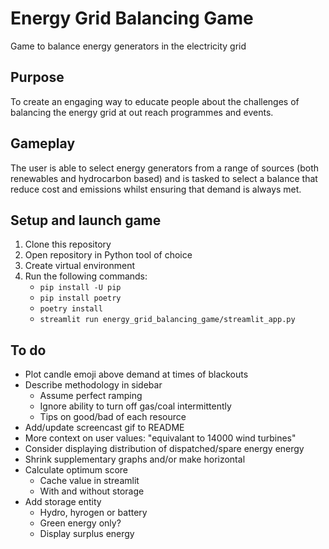 # Energy Grid Balancing Game
Game to balance energy generators in the electricity grid

## Purpose
To create an engaging way to educate people about the challenges of balancing the energy grid at out reach programmes and events.

## Gameplay
The user is able to select energy generators from a range of sources (both renewables and hydrocarbon based) and is tasked to select a balance that reduce cost and emissions whilst ensuring that demand is always met.

## Setup and launch game
1. Clone this repository
1. Open repository in Python tool of choice
1. Create virtual environment
1. Run the following commands:
    - `pip install -U pip`
    - `pip install poetry`
    - `poetry install`
    - `streamlit run energy_grid_balancing_game/streamlit_app.py`

## To do
- Plot candle emoji above demand at times of blackouts
- Describe methodology in sidebar
    - Assume perfect ramping
    - Ignore ability to turn off gas/coal intermittently
    - Tips on good/bad of each resource
- Add/update screencast gif to README
- More context on user values: "equivalant to 14000 wind turbines"
- Consider displaying distribution of dispatched/spare energy energy
- Shrink supplementary graphs and/or make horizontal
- Calculate optimum score
    - Cache value in streamlit
    - With and without storage
- Add storage entity
    - Hydro, hyrogen or battery
    - Green energy only?
    - Display surplus energy